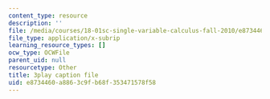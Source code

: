 ```yaml
---
content_type: resource
description: ''
file: /media/courses/18-01sc-single-variable-calculus-fall-2010/e8734460a8863c9fb68f353471578f58_5q_3FDOkVRQ.srt
file_type: application/x-subrip
learning_resource_types: []
ocw_type: OCWFile
parent_uid: null
resourcetype: Other
title: 3play caption file
uid: e8734460-a886-3c9f-b68f-353471578f58
---
```

